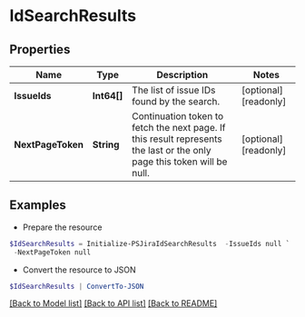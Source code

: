 # IdSearchResults
## Properties

Name | Type | Description | Notes
------------ | ------------- | ------------- | -------------
**IssueIds** | **Int64[]** | The list of issue IDs found by the search. | [optional] [readonly] 
**NextPageToken** | **String** | Continuation token to fetch the next page. If this result represents the last or the only page this token will be null. | [optional] [readonly] 

## Examples

- Prepare the resource
```powershell
$IdSearchResults = Initialize-PSJiraIdSearchResults  -IssueIds null `
 -NextPageToken null
```

- Convert the resource to JSON
```powershell
$IdSearchResults | ConvertTo-JSON
```

[[Back to Model list]](../README.md#documentation-for-models) [[Back to API list]](../README.md#documentation-for-api-endpoints) [[Back to README]](../README.md)

